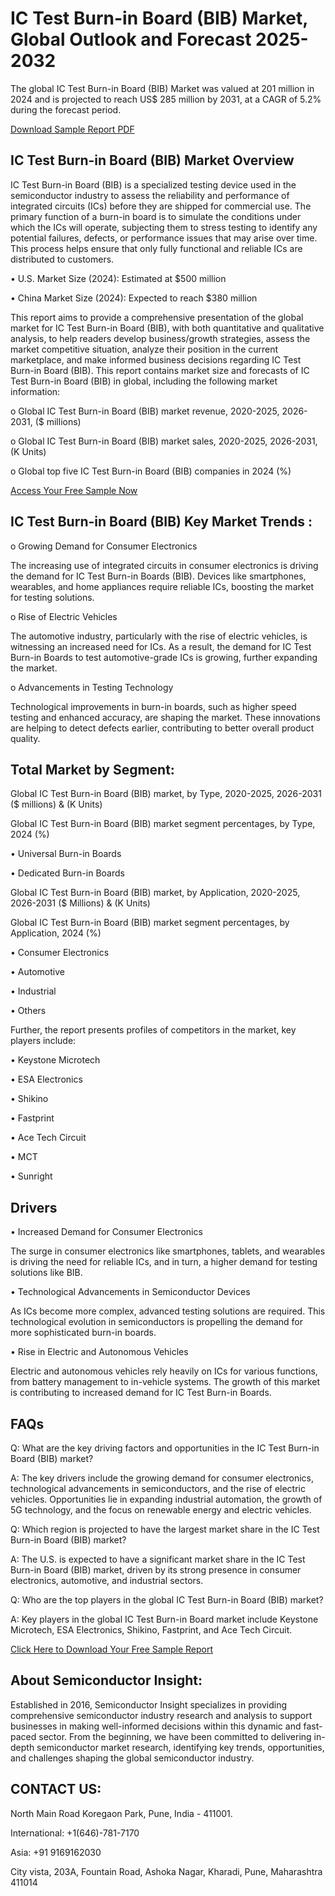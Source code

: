 <h1>IC Test Burn-in Board (BIB) Market, Global Outlook and Forecast 2025-2032</h1>

The global IC Test Burn-in Board (BIB) Market was valued at 201 million in 2024 and is projected to reach US$ 285 million by 2031, at a CAGR of 5.2% during the forecast period.

[Download Sample Report PDF](https://semiconductorinsight.com/download-sample-report/?product_id=92917)

<h2>IC Test Burn-in Board (BIB) Market Overview</h2>

IC Test Burn-in Board (BIB) is a specialized testing device used in the semiconductor industry to assess the reliability and performance of integrated circuits (ICs) before they are shipped for commercial use. The primary function of a burn-in board is to simulate the conditions under which the ICs will operate, subjecting them to stress testing to identify any potential failures, defects, or performance issues that may arise over time. This process helps ensure that only fully functional and reliable ICs are distributed to customers.

•	U.S. Market Size (2024): Estimated at $500 million

•	China Market Size (2024): Expected to reach $380 million

This report aims to provide a comprehensive presentation of the global market for IC Test Burn-in Board (BIB), with both quantitative and qualitative analysis, to help readers develop business/growth strategies, assess the market competitive situation, analyze their position in the current marketplace, and make informed business decisions regarding IC Test Burn-in Board (BIB). This report contains market size and forecasts of IC Test Burn-in Board (BIB) in global, including the following market information:

o	Global IC Test Burn-in Board (BIB) market revenue, 2020-2025, 2026-2031, ($ millions)

o	Global IC Test Burn-in Board (BIB) market sales, 2020-2025, 2026-2031, (K Units)

o	Global top five IC Test Burn-in Board (BIB) companies in 2024 (%)

[Access Your Free Sample Now](https://semiconductorinsight.com/report/ic-test-burn-in-board-bib-market/)

<h2>IC Test Burn-in Board (BIB) Key Market Trends  :</h2>

o	Growing Demand for Consumer Electronics

The increasing use of integrated circuits in consumer electronics is driving the demand for IC Test Burn-in Boards (BIB). Devices like smartphones, wearables, and home appliances require reliable ICs, boosting the market for testing solutions.

o	Rise of Electric Vehicles

The automotive industry, particularly with the rise of electric vehicles, is witnessing an increased need for ICs. As a result, the demand for IC Test Burn-in Boards to test automotive-grade ICs is growing, further expanding the market.

o	Advancements in Testing Technology

Technological improvements in burn-in boards, such as higher speed testing and enhanced accuracy, are shaping the market. These innovations are helping to detect defects earlier, contributing to better overall product quality.

<h2>Total Market by Segment:</h2>

Global IC Test Burn-in Board (BIB) market, by Type, 2020-2025, 2026-2031 ($ millions) & (K Units)

Global IC Test Burn-in Board (BIB) market segment percentages, by Type, 2024 (%)

•	Universal Burn-in Boards

•	Dedicated Burn-in Boards

Global IC Test Burn-in Board (BIB) market, by Application, 2020-2025, 2026-2031 ($ Millions) & (K Units)

Global IC Test Burn-in Board (BIB) market segment percentages, by Application, 2024 (%)

•	Consumer Electronics

•	Automotive

•	Industrial

•	Others

Further, the report presents profiles of competitors in the market, key players include:

•	Keystone Microtech

•	ESA Electronics

•	Shikino

•	Fastprint

•	Ace Tech Circuit

•	MCT

•	Sunright

<h2>Drivers</h2>

•	Increased Demand for Consumer Electronics

The surge in consumer electronics like smartphones, tablets, and wearables is driving the need for reliable ICs, and in turn, a higher demand for testing solutions like BIB.

•	Technological Advancements in Semiconductor Devices

As ICs become more complex, advanced testing solutions are required. This technological evolution in semiconductors is propelling the demand for more sophisticated burn-in boards.

•	Rise in Electric and Autonomous Vehicles

Electric and autonomous vehicles rely heavily on ICs for various functions, from battery management to in-vehicle systems. The growth of this market is contributing to increased demand for IC Test Burn-in Boards.

<h2>FAQs</h2>

Q: What are the key driving factors and opportunities in the IC Test Burn-in Board (BIB) market?

A: The key drivers include the growing demand for consumer electronics, technological advancements in semiconductors, and the rise of electric vehicles. Opportunities lie in expanding industrial automation, the growth of 5G technology, and the focus on renewable energy and electric vehicles.

Q: Which region is projected to have the largest market share in the IC Test Burn-in Board (BIB) market?

A: The U.S. is expected to have a significant market share in the IC Test Burn-in Board (BIB) market, driven by its strong presence in consumer electronics, automotive, and industrial sectors.

Q: Who are the top players in the global IC Test Burn-in Board (BIB) market?

A: Key players in the global IC Test Burn-in Board market include Keystone Microtech, ESA Electronics, Shikino, Fastprint, and Ace Tech Circuit.

[Click Here to Download Your Free Sample Report ](https://semiconductorinsight.com/download-sample-report/?product_id=92917)

<h2>About Semiconductor Insight:</h2>

Established in 2016, Semiconductor Insight specializes in providing comprehensive semiconductor industry research and analysis to support businesses in making well-informed decisions within this dynamic and fast-paced sector. From the beginning, we have been committed to delivering in-depth semiconductor market research, identifying key trends, opportunities, and challenges shaping the global semiconductor industry.

<h2>CONTACT US:</h2>

North Main Road Koregaon Park, Pune, India - 411001.

International: +1(646)-781-7170

Asia: +91 9169162030

City vista, 203A, Fountain Road, Ashoka Nagar, Kharadi, Pune, Maharashtra 411014


